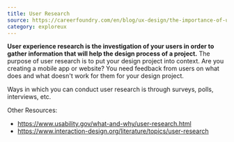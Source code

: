 ```yaml
---
title: User Research
source: https://careerfoundry.com/en/blog/ux-design/the-importance-of-user-research-and-how-to-do-it/
category: exploreux
---
```

**User experience research is the investigation of your users in order to gather information that will help the design process of a project.** The purpose of user research is to put your design project into context. Are you creating a mobile app or website? You need feedback from users on what does and what doesn't work for them for your design project.

Ways in which you can conduct user research is through surveys, polls, interviews, etc.

Other Resources:
- https://www.usability.gov/what-and-why/user-research.html
- https://www.interaction-design.org/literature/topics/user-research  
